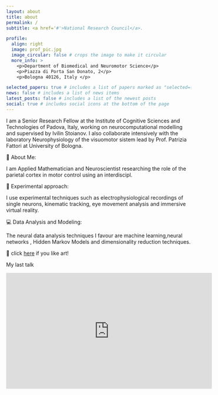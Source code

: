```yaml
---
layout: about
title: about
permalink: /
subtitle: <a href='#'>National Research Council</a>. 

profile:
  align: right
  image: prof_pic.jpg
  image_circular: false # crops the image to make it circular
  more_info: >
    <p>Department of Biomedical and Neuromotor Science</p>
    <p>Piazza di Porta San Donato, 2</p>
    <p>Bologna 40126, Italy </p>

selected_papers: true # includes a list of papers marked as "selected={true}"
news: false # includes a list of news items
latest_posts: false # includes a list of the newest posts
social: true # includes social icons at the bottom of the page
---
```

I am a Senior Research Fellow at the Institute of Cognitive Sciences and Technologies of Padova, Italy, working on neurocomputational modelling and supervised by Ivilin Stoianov. I also collaborate intensively with the laboratory Neurophysiology of the visuomotor sistem lead by Prof. Patrizia Fattori at University of Bologna.

🧠 About Me:

I am Applied Mathematician and Neuroscientist researching the role of the parietal cortex in motor control using an interdiscipl.

🔬 Experimental approach:

I use experimental techniques such as electrophysiological recordings of single neurons, kinematic tracking, eye movement analysis and immersive virtual reality.

💻 Data Analysis and Modeling:

The neural data analysis techniques I favour are machine learning,neural networks , Hidden Markov Models and dimensionality reduction techniques.

🎨 click [here](https://www.behance.net/LaOhm/projects) if you like art! 

My last talk
<iframe width="560" height="315" src="https://www.youtube.com/embed/7TPVy6Do-Yo?si=v0nr2dsQhlgiRGI2" title="YouTube video player" frameborder="0" allow="accelerometer; autoplay; clipboard-write; encrypted-media; gyroscope; picture-in-picture; web-share" referrerpolicy="strict-origin-when-cross-origin" allowfullscreen></iframe>

<!-- Write your biography here. Tell the world about yourself. Link to your favorite [subreddit](http://reddit.com). You can put a picture in, too. The code is already in, just name your picture `prof_pic.jpg` and put it in the `img/` folder.

Put your address / P.O. box / other info right below your picture. You can also disable any of these elements by editing `profile` property of the YAML header of your `_pages/about.md`. Edit `_bibliography/papers.bib` and Jekyll will render your [publications page](/al-folio/publications/) automatically.

Link to your social media connections, too. This theme is set up to use [Font Awesome icons](https://fontawesome.com/) and [Academicons](https://jpswalsh.github.io/academicons/), like the ones below. Add your Facebook, Twitter, LinkedIn, Google Scholar, or just disable all of them.-->

